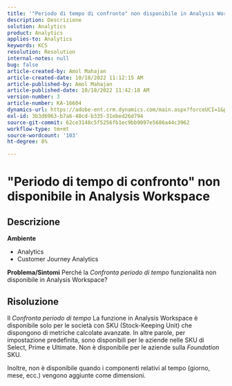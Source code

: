 ```yaml
---
title: '"Periodo di tempo di confronto" non disponibile in Analysis Workspace"'
description: Descrizione
solution: Analytics
product: Analytics
applies-to: Analytics
keywords: KCS
resolution: Resolution
internal-notes: null
bug: false
article-created-by: Amol Mahajan
article-created-date: 10/18/2022 11:12:15 AM
article-published-by: Amol Mahajan
article-published-date: 10/18/2022 11:42:18 AM
version-number: 3
article-number: KA-16604
dynamics-url: https://adobe-ent.crm.dynamics.com/main.aspx?forceUCI=1&pagetype=entityrecord&etn=knowledgearticle&id=a99d38b4-d54e-ed11-bba2-0022480866ad
exl-id: 3b3d6963-b7a6-48cd-b335-31ebed26d794
source-git-commit: 62ce3148c5f5256fb1ec9bb9097e5686a44c3962
workflow-type: tm+mt
source-wordcount: '103'
ht-degree: 8%

---
```


# &quot;Periodo di tempo di confronto&quot; non disponibile in Analysis Workspace

## Descrizione

<b>Ambiente</b>
- Analytics
- Customer Journey Analytics

<b>Problema/Sintomi</b>
Perché la *Confronta periodo di tempo* funzionalità non disponibile in Analysis Workspace?


## Risoluzione


Il *Confronta periodo di tempo* La funzione in Analysis Workspace è disponibile solo per le società con SKU (Stock-Keeping Unit) che dispongono di metriche calcolate avanzate. In altre parole, per impostazione predefinita, sono disponibili per le aziende nelle SKU di Select, Prime e Ultimate. Non è disponibile per le aziende sulla *Foundation* SKU.

Inoltre, non è disponibile quando i componenti relativi al tempo (giorno, mese, ecc.) vengono aggiunte come dimensioni.
